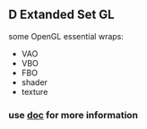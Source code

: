 ## D Extanded Set GL

some OpenGL essential wraps:
* VAO
* VBO
* FBO
* shader
* texture

### use [doc](https://github.com/dexset/desgl/tree/master/doc) for more information
